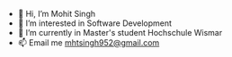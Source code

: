 - 👋 Hi, I’m Mohit Singh
- 👀 I’m interested in Software Development
- 🌱 I’m currently in Master's student Hochschule Wismar
- 📫 Email me mhtsingh952@gmail.com


